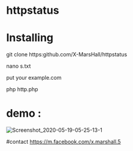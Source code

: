 # httpstatus
# Installing
git clone https:github.com/X-MarsHall/httpstatus

nano s.txt

put your example.com

php http.php

# demo :
![Screenshot_2020-05-19-05-25-13-1](https://user-images.githubusercontent.com/47811548/82265653-b6899900-9991-11ea-8a62-9c7cc34d7532.png)

#contact
https://m.facebook.com/x.marshall.5
